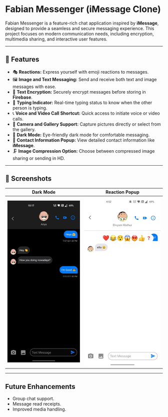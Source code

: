 
# Fabian Messenger (iMessage Clone)



Fabian Messenger is a feature-rich chat application inspired by **iMessage**, designed to provide a seamless and secure messaging experience. This project focuses on modern communication needs, including encryption, multimedia sharing, and interactive user features.

----------

## 🚀 Features

-   🎭 **Reactions:** Express yourself with emoji reactions to messages.
-   🖼️ **Image and Text Messaging:** Send and receive both text and image messages with ease.
-   🔐 **Text Encryption:** Securely encrypt messages before storing in **Firebase**.
-   💬 **Typing Indicator:** Real-time typing status to know when the other person is typing.
-   📞 **Voice and Video Call Shortcut:** Quick access to initiate voice or video calls.
-   📸 **Camera and Gallery Support:** Capture pictures directly or select from the gallery.
-   🌙 **Dark Mode:** Eye-friendly dark mode for comfortable messaging.
-   📇 **Contact Information Popup:** View detailed contact information like **iMessage**.
-   🗜️ **Image Compression Option:** Choose between compressed image sharing or sending in HD.


----------



## 📸 Screenshots

| Dark Mode | Reaction Popup |
|-----------|----------------|
| ![dark](images/dark_mode.jpg) | ![reaction](images/reaction.jpg) |

----------

## Future Enhancements

-   Group chat support.
-   Message read receipts.
-   Improved media handling.

